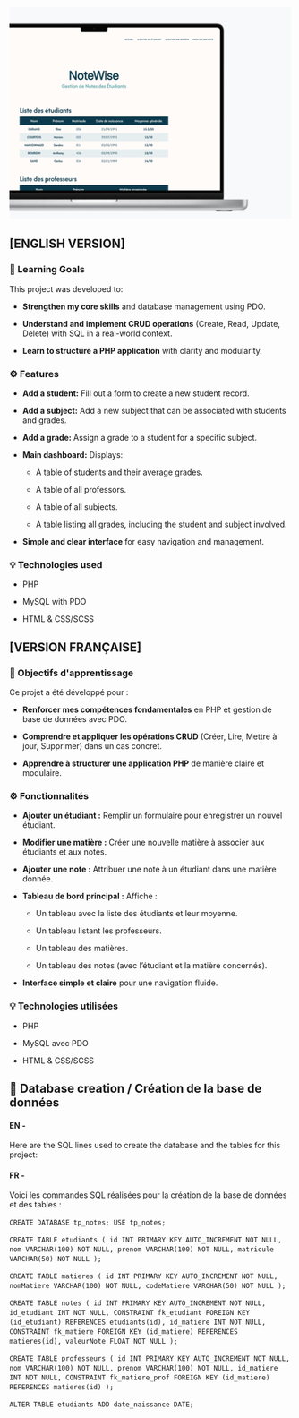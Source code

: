 ![](./screenshot.png)


## [ENGLISH VERSION]

### 🎯 Learning Goals

This project was developed to:

- **Strengthen my core skills** and database management using PDO.

- **Understand and implement CRUD operations** (Create, Read, Update, Delete) with SQL in a real-world context.

- **Learn to structure a PHP application** with clarity and modularity.



### ⚙️ Features

- **Add a student:** Fill out a form to create a new student record.

- **Add a subject:** Add a new subject that can be associated with students and grades.

- **Add a grade:** Assign a grade to a student for a specific subject.

- **Main dashboard:** Displays:

	- A table of students and their average grades.

	- A table of all professors.

	-  A table of all subjects.

	- A table listing all grades, including the student and subject involved.

- **Simple and clear interface** for easy navigation and management.

### 💡 Technologies used

- PHP

- MySQL with PDO

- HTML & CSS/SCSS



## [VERSION FRANÇAISE]

### 🎯 Objectifs d'apprentissage

Ce projet a été développé pour :

- **Renforcer mes compétences fondamentales** en PHP et gestion de base de données avec PDO.

- **Comprendre et appliquer les opérations CRUD** (Créer, Lire, Mettre à jour, Supprimer) dans un cas concret.

- **Apprendre à structurer une application PHP** de manière claire et modulaire.



### ⚙️ Fonctionnalités

- **Ajouter un étudiant :** Remplir un formulaire pour enregistrer un nouvel étudiant.

- **Modifier une matière :** Créer une nouvelle matière à associer aux étudiants et aux notes.

- **Ajouter une note :** Attribuer une note à un étudiant dans une matière donnée.

- **Tableau de bord principal :** Affiche :

	- Un tableau avec la liste des étudiants et leur moyenne.

	- Un tableau listant les professeurs.

	- Un tableau des matières.

	- Un tableau des notes (avec l’étudiant et la matière concernés).

- **Interface simple et claire** pour une navigation fluide.


### 💡 Technologies utilisées

- PHP

- MySQL avec PDO

- HTML & CSS/SCSS


## 📄 Database creation / Création de la base de données

#### EN - 
Here are the SQL lines used to create the database and the tables for this project:

#### FR - 
Voici les commandes SQL réalisées pour la création de la base de données et des tables :


`CREATE DATABASE tp_notes;
USE tp_notes;`

`CREATE TABLE etudiants (
	id INT PRIMARY KEY AUTO_INCREMENT NOT NULL,
   	nom VARCHAR(100) NOT NULL,
   	prenom VARCHAR(100) NOT NULL,
	matricule VARCHAR(50) NOT NULL
);`

`CREATE TABLE matieres (
	id INT PRIMARY KEY AUTO_INCREMENT NOT NULL,
   	nomMatiere VARCHAR(100) NOT NULL,
   	codeMatiere VARCHAR(50) NOT NULL
);`

`CREATE TABLE notes (
	id INT PRIMARY KEY AUTO_INCREMENT NOT NULL,
	id_etudiant INT NOT NULL,
	CONSTRAINT fk_etudiant FOREIGN KEY (id_etudiant) REFERENCES etudiants(id),
	id_matiere INT NOT NULL,
	CONSTRAINT fk_matiere FOREIGN KEY (id_matiere) REFERENCES matieres(id),
	valeurNote FLOAT NOT NULL
);`

`CREATE TABLE professeurs (
	id INT PRIMARY KEY AUTO_INCREMENT NOT NULL,
   	nom VARCHAR(100) NOT NULL,
   	prenom VARCHAR(100) NOT NULL,
	id_matiere INT NOT NULL,
	CONSTRAINT fk_matiere_prof FOREIGN KEY (id_matiere) REFERENCES matieres(id)
);`

`ALTER TABLE etudiants
ADD date_naissance DATE;`
